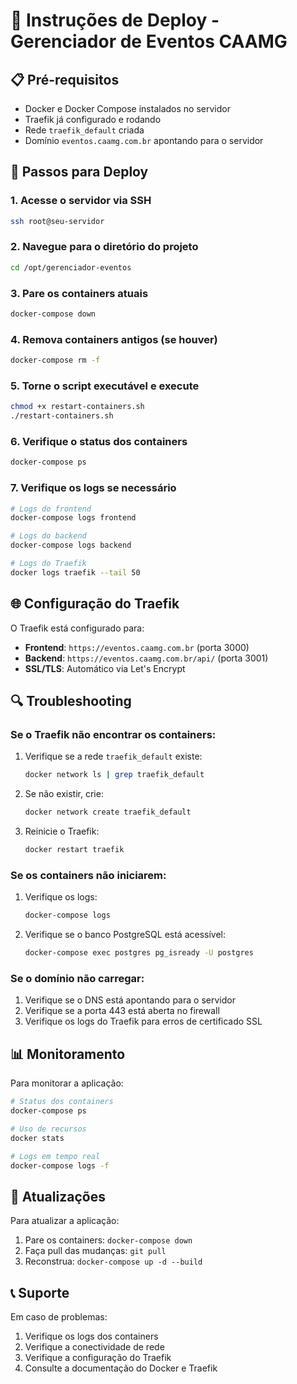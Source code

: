 # 🚀 Instruções de Deploy - Gerenciador de Eventos CAAMG

## 📋 Pré-requisitos
- Docker e Docker Compose instalados no servidor
- Traefik já configurado e rodando
- Rede `traefik_default` criada
- Domínio `eventos.caamg.com.br` apontando para o servidor

## 🔧 Passos para Deploy

### 1. Acesse o servidor via SSH
```bash
ssh root@seu-servidor
```

### 2. Navegue para o diretório do projeto
```bash
cd /opt/gerenciador-eventos
```

### 3. Pare os containers atuais
```bash
docker-compose down
```

### 4. Remova containers antigos (se houver)
```bash
docker-compose rm -f
```

### 5. Torne o script executável e execute
```bash
chmod +x restart-containers.sh
./restart-containers.sh
```

### 6. Verifique o status dos containers
```bash
docker-compose ps
```

### 7. Verifique os logs se necessário
```bash
# Logs do frontend
docker-compose logs frontend

# Logs do backend
docker-compose logs backend

# Logs do Traefik
docker logs traefik --tail 50
```

## 🌐 Configuração do Traefik

O Traefik está configurado para:
- **Frontend**: `https://eventos.caamg.com.br` (porta 3000)
- **Backend**: `https://eventos.caamg.com.br/api/` (porta 3001)
- **SSL/TLS**: Automático via Let's Encrypt

## 🔍 Troubleshooting

### Se o Traefik não encontrar os containers:
1. Verifique se a rede `traefik_default` existe:
   ```bash
   docker network ls | grep traefik_default
   ```

2. Se não existir, crie:
   ```bash
   docker network create traefik_default
   ```

3. Reinicie o Traefik:
   ```bash
   docker restart traefik
   ```

### Se os containers não iniciarem:
1. Verifique os logs:
   ```bash
   docker-compose logs
   ```

2. Verifique se o banco PostgreSQL está acessível:
   ```bash
   docker-compose exec postgres pg_isready -U postgres
   ```

### Se o domínio não carregar:
1. Verifique se o DNS está apontando para o servidor
2. Verifique se a porta 443 está aberta no firewall
3. Verifique os logs do Traefik para erros de certificado SSL

## 📊 Monitoramento

Para monitorar a aplicação:
```bash
# Status dos containers
docker-compose ps

# Uso de recursos
docker stats

# Logs em tempo real
docker-compose logs -f
```

## 🔄 Atualizações

Para atualizar a aplicação:
1. Pare os containers: `docker-compose down`
2. Faça pull das mudanças: `git pull`
3. Reconstrua: `docker-compose up -d --build`

## 📞 Suporte

Em caso de problemas:
1. Verifique os logs dos containers
2. Verifique a conectividade de rede
3. Verifique a configuração do Traefik
4. Consulte a documentação do Docker e Traefik 